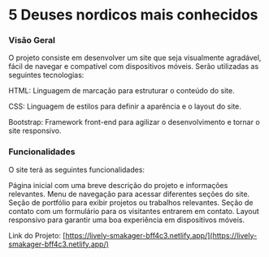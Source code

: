 # 5 Deuses nordicos mais conhecidos


### Visão Geral
O projeto consiste em desenvolver um site que seja visualmente agradável, fácil de navegar e compatível com dispositivos móveis. Serão utilizadas as seguintes tecnologias:

HTML: Linguagem de marcação para estruturar o conteúdo do site.

CSS: Linguagem de estilos para definir a aparência e o layout do site.

Bootstrap: Framework front-end para agilizar o desenvolvimento e tornar o site responsivo.


### Funcionalidades
O site terá as seguintes funcionalidades:

Página inicial com uma breve descrição do projeto e informações relevantes.
Menu de navegação para acessar diferentes seções do site.
Seção de portfólio para exibir projetos ou trabalhos relevantes.
Seção de contato com um formulário para os visitantes entrarem em contato.
Layout responsivo para garantir uma boa experiência em dispositivos móveis.


Link do Projeto:  [https://lively-smakager-bff4c3.netlify.app/](https://lively-smakager-bff4c3.netlify.app/) 


